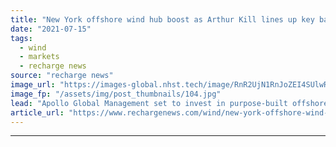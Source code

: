```yaml
---
title: "New York offshore wind hub boost as Arthur Kill lines up key backer"
date: "2021-07-15"
tags: 
  - wind
  - markets
  - recharge news
source: "recharge news"
image_url: "https://images-global.nhst.tech/image/RnR2UjN1RnJoZEI4SUlwR3VFckozWEwzY2YxRU12Q2I3b3E5RzI0MTczUT0=/nhst/binary/c387ddf8340f4ecf953cd1690b669387"
image_fp: "/assets/img/post_thumbnails/104.jpg"
lead: "Apollo Global Management set to invest in purpose-built offshore wind staging and assembly port"
article_url: "https://www.rechargenews.com/wind/new-york-offshore-wind-hub-boost-as-arthur-kill-lines-up-key-backer/2-1-1041051"
---
```


---
